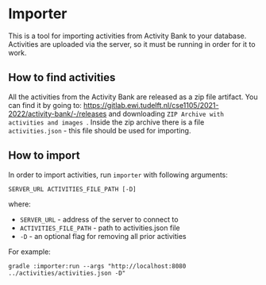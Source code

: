 # Importer

This is a tool for importing activities from Activity Bank to your database.
Activities are uploaded via the server, so it must be running in order for it to work.

## How to find activities
All the activities from the Activity Bank are released as a zip file artifact.
You can find it by going to: https://gitlab.ewi.tudelft.nl/cse1105/2021-2022/activity-bank/-/releases
and downloading `ZIP Archive with activities and images `.
Inside the zip archive there is a file `activities.json` - this file should be used for importing.

## How to import
In order to import activities, run `importer` with following arguments:
```
SERVER_URL ACTIVITIES_FILE_PATH [-D]
```
where:
- `SERVER_URL` - address of the server to connect to
- `ACTIVITIES_FILE_PATH` - path to activities.json file
- `-D` - an optional flag for removing all prior activities

For example:
```
gradle :importer:run --args "http://localhost:8080 ../activities/activities.json -D"
```
